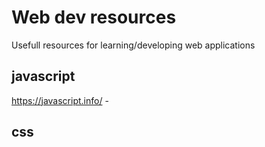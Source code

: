 # Web dev resources
Usefull resources for learning/developing web applications
## javascript 
 https://javascript.info/ - 
## css

